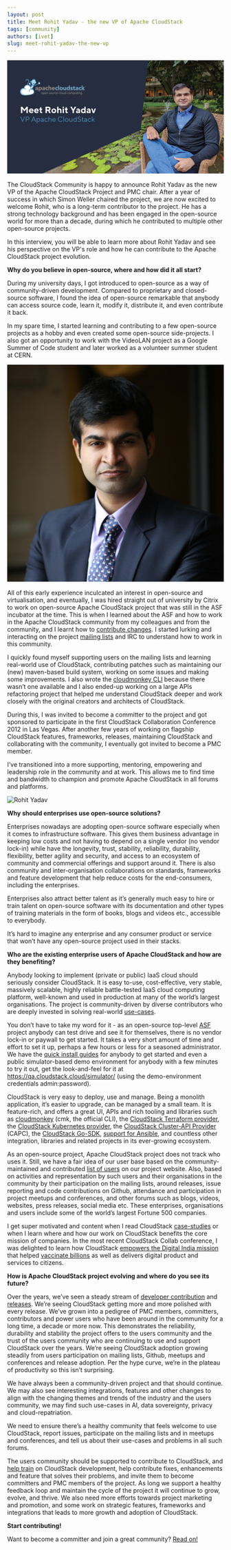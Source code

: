 ```yaml
---
layout: post
title: Meet Rohit Yadav - the new VP of Apache CloudStack
tags: [community]
authors: [ivet]
slug: meet-rohit-yadav-the-new-vp
---
```


![Rohit Yadav](header.jpg "Rohit Yadav - the new VP of Apache CloudStack")

The CloudStack Community is happy to announce Rohit Yadav as the new VP of the
Apache CloudStack Project and PMC chair. After a year of success in which Simon
Weller chaired the project, we are now excited to welcome Rohit, who is a
long-term contributor to the project. He has a strong technology background and
has been engaged in the open-source world for more than a decade, during which
he contributed to multiple other open-source projects.

In this interview, you will be able to learn more about Rohit Yadav and see his
perspective on the VP's role and how he can contribute to the Apache CloudStack
project evolution.

**Why do you believe in open-source, where and how did it all start?**

During my university days, I got introduced to open-source as a way of
community-driven development. Compared to proprietary and closed-source
software, I found the idea of open-source remarkable that anybody can access
source code, learn it, modify it, distribute it, and even contribute it back.

In my spare time, I started learning and contributing to a few open-source
projects as a hobby and even created some open-source side-projects. I also got
an opportunity to work with the VideoLAN project as a Google Summer of Code
student and later worked as a volunteer summer student at CERN.

![Rohit Yadav](small-photo.jpg "Rohit Yadav")

All of this early experience inculcated an interest in open-source and
virtualisation, and eventually, I was hired straight out of university by Citrix
to work on open-source Apache CloudStack project that was still in the ASF
incubator at the time. This is when I learned about the ASF and how to work in
the Apache CloudStack community from my colleagues and from the community, and I
learnt how to [contribute changes](https://infra.apache.org/contributors.html).
I started lurking and interacting on the project [mailing lists](/mailing-lists)
and IRC to understand how to work in this community.

I quickly found myself supporting users on the mailing lists and learning
real-world use of CloudStack, contributing patches such as maintaining our (new)
maven-based build system, working on some issues and making some improvements. I
also wrote the [cloudmonkey
CLI](https://github.com/apache/cloudstack-cloudmonkey) because there wasn’t one
available and I also ended-up working on a large APIs refactoring project that
helped me understand CloudStack deeper and work closely with the original
creators and architects of CloudStack.

During this, I was invited to become a committer to the project and got
sponsored to participate in the first CloudStack Collaboration Conference 2012
in Las Vegas. After another few years of working on flagship CloudStack
features, frameworks, releases, maintaining CloudStack and collaborating with
the community, I eventually got invited to become a PMC member.

I’ve transitioned into a more supporting, mentoring, empowering and leadership
role in the community and at work. This allows me to find time and bandwidth to
champion and promote Apache CloudStack in all forums and platforms.

![Rohit Yadav](photo.jpg "Rohit Yadav")

**Why should enterprises use open-source solutions?**

Enterprises nowadays are adopting open-source software especially when it comes
to infrastructure software. This gives them business advantage in keeping low
costs and not having to depend on a single vendor (no vendor lock-in) while have
the longevity, trust, stability, reliability, durability, flexibility, better
agility and security, and access to an ecosystem of community and commercial
offerings and support around it. There is also community and inter-organisation
collaborations on standards, frameworks and feature development that help reduce
costs for the end-consumers, including the enterprises.

Enterprises also attract better talent as it’s generally much easy to hire or
train talent on open-source software with its documentation and other types of
training materials in the form of books, blogs and videos etc., accessible to
everybody.

It’s hard to imagine any enterprise and any consumer product or service that
won’t have any open-source project used in their stacks.

**Who are the existing enterprise users of Apache CloudStack and how are they benefiting?**

Anybody looking to implement (private or public) IaaS cloud should seriously
consider CloudStack. It is easy to-use, cost-effective, very stable, massively
scalable, highly reliable battle-tested IaaS cloud computing platform,
well-known and used in production at many of the world’s largest organisations.
The project is community-driven by diverse contributors who are deeply invested
in solving real-world
[use-cases](https://cwiki.apache.org/confluence/display/CLOUDSTACK/Case+Studies).

You don’t have to take my word for it - as an open-source top-level
[ASF](https://apache.org/) project anybody can test drive and see it for
themselves, there is no vendor lock-in or paywall to get started. It takes a
very short amount of time and effort to set it up, perhaps a few hours or less
for a seasoned administrator. We have the [quick install
guides](https://docs.cloudstack.apache.org/en/latest/quickinstallationguide/qig.html)
for anybody to get started and even a public simulator-based demo environment
for anybody with a few minutes to try it out, get the look-and-feel for it at
https://qa.cloudstack.cloud/simulator/ (using the demo-environment credentials
admin:password).

CloudStack is very easy to deploy, use and manage. Being a monolith application,
it’s easier to upgrade, can be managed by a small team. It is feature-rich, and
offers a great UI, APIs and rich tooling and libraries such as
[cloudmonkey](https://github.com/apache/cloudstack-cloudmonkey) (cmk, the
official CLI), the [CloudStack Terraform
provider](https://github.com/apache/cloudstack-terraform-provider), the
[CloudStack Kubernetes
provider](https://github.com/apache/cloudstack-kubernetes-provider), the
[CloudStack Cluster-API Provider](https://cluster-api-cloudstack.sigs.k8s.io/)
(CAPC), the [CloudStack Go-SDK](https://github.com/apache/cloudstack-go),
[support for
Ansible](https://docs.ansible.com/ansible/latest/scenario_guides/guide_cloudstack.html),
and countless other integration, libraries and related projects in its
ever-growing ecosystem.

As an open-source project, Apache CloudStack project does not track who uses it.
Still, we have a fair idea of our user base based on the community-maintained
and contributed [list of users](https://cloudstack.apache.org/users.html) on our
project website. Also, based on activities and representation by such users and
their organisations in the community by their participation on the mailing
lists, around releases, issue reporting and code contributions on Github,
attendance and participation in project meetups and conferences, and other
forums such as blogs, videos, websites, press releases, social media etc. These
enterprises, organisations and users include some of the world’s largest Fortune
500 companies.

I get super motivated and content when I read CloudStack
[case-studies](https://cwiki.apache.org/confluence/display/CLOUDSTACK/Case+Studies)
or when I learn where and how our work on CloudStack benefits the core mission
of companies. In the most recent CloudStack Collab conference, I was delighted
to learn how CloudStack [empowers the Digital India
mission](https://www.youtube.com/watch?v=xq2LVY18GU8) that helped [vaccinate
billions](https://www.cowin.gov.in/) as well as delivers digital product and
services to citizens.

**How is Apache CloudStack project evolving and where do you see its future?**

Over the years, we’ve seen a steady stream of [developer
contribution](https://github.com/apache/cloudstack/graphs/contributors) and
[releases](https://github.com/apache/cloudstack/releases). We’re seeing
CloudStack getting more and more polished with every release. We’ve grown into a
pedigree of PMC members, committers, contributors and power users who have been
around in the community for a long time, a decade or more now. This demonstrates
the reliability, durability and stability the project offers to the users
community and the trust of the users community who are continuing to use and
support CloudStack over the years. We’re seeing CloudStack adoption growing
steadily from users participation on mailing lists, Github, meetups and
conferences and release adoption. Per the hype curve, we’re in the plateau of
productivity so this isn’t surprising.

We have always been a community-driven project and that should continue. We may
also see interesting integrations, features and other changes to align with the
changing themes and trends of the industry and the users community, we may find
such use-cases in AI, data sovereignty, privacy and cloud-repatriation.

We need to ensure there’s a healthy community that feels welcome to use
CloudStack, report issues, participate on the mailing lists and in meetups and
conferences, and tell us about their use-cases and problems in all such forums.

The users community should be supported to contribute to CloudStack, and [help
train](https://github.com/shapeblue/hackerbook) on CloudStack development, help
contribute fixes, enhancements and feature that solves their problems, and
invite them to become committers and PMC members of the project. As long we
support a healthy feedback loop and maintain the cycle of the project it will
continue to grow, evolve, and thrive. We also need more efforts towards project
marketing and promotion, and some work on strategic features, frameworks and
integrations that leads to more growth and adoption of CloudStack.

**Start contributing!**

Want to become a committer and join a great community? [Read on!](/contribute)

